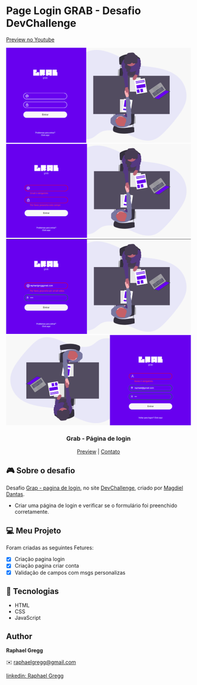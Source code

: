# Page Login GRAB - Desafio DevChallenge

[Preview no Youtube](https://www.youtube.com/watch?v=psTuLDxRp4E)

<p align="center">
  <div style="display:flex, padding: 10px">
  <img src="./.github/grab1.png" alt="Logo" width="550">
  <img src="./.github/grab2.png" alt="Logo" width="550">
  <img src="./.github/grab3.png" alt="Logo" width="550"> 
  <img src="./.github/grab-signup.png" alt="Logo" width="550"> 
  </div>
  <h3 align="center">Grab - Página de login</h3>
</p>
<p align="center">
  <a href="https://grab-devchallenge.vercel.app/index.html">Preview</a> | 
  <a href="https://www.linkedin.com/in/raphaelgregg/">Contato</a>
</p>

## 🎮 Sobre o desafio
Desafio <a href="https://devchallenge.com.br/challenges/5f261924ecb9243236c05385/details">Grap - pagina de login</a>, no site <a href="https://devchallenge.com.br/">DevChallenge</a>, criado por <a href="https://www.linkedin.com/in/magdielndantas/">Magdiel Dantas</a>.

  * Criar uma página de login e verificar se o formulário foi preenchido corretamente.

## 💻 Meu Projeto
Foram criadas as seguintes Fetures:
* [X] Criação pagina login
* [X] Criação pagina criar conta
* [X] Validação de campos com msgs personalizas

## 🚀 Tecnologias

- HTML
- CSS
- JavaScript

## Author
**Raphael Gregg**
<p>
✉️ <a href="tomail:raphaelgregg@gmail.com">raphaelgregg@gmail.com</a>
</p>

<p>
<a href="https://www.linkedin.com/in/raphaelgregg/">linkedin: Raphael Gregg</a>
</p>

